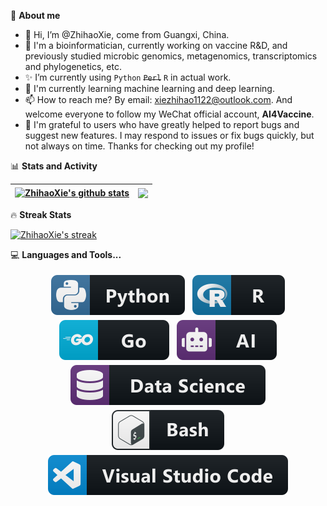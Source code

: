 🧐 **About me**

- 👋 Hi, I’m @ZhihaoXie, come from Guangxi, China.
- 👀 I'm a bioinformatician, currently working on vaccine R&D, and previously studied microbic genomics, metagenomics, transcriptomics and phylogenetics, etc.
- ✨ I’m currently using `Python` <del>`Perl`</del> `R` in actual work.
- 🌱 I'm currently learning machine learning and deep learning.
- 📫 How to reach me? By email: xiezhihao1122@outlook.com. And welcome everyone to follow my WeChat official account, **AI4Vaccine**.
- 💞️ I'm grateful to users who have greatly helped to report bugs and suggest new features. I may respond to issues or fix bugs quickly, but not always on time. Thanks for checking out my profile!

📊 **Stats and Activity**

| <a href="https://github.com/ZhihaoXie/github-readme-stats"><img align="center" src="https://github-readme-stats.vercel.app/api?username=zhihaoxie&show_icons=true&include_all_commits=true&theme=buefy&hide_border=true" alt="ZhihaoXie's github stats" /></a> | <a href="https://github.com/ZhihaoXie/github-readme-stats"><img align="center" src="https://github-readme-stats.vercel.app/api/top-langs/?username=zhihaoxie&layout=compact&theme=buefy&hide_border=true" /></a> |
| ------------- | ------------- |

🔥 **Streak Stats**

<!-- GitHub Readme Streak Stats - https://github.com/ZhihaoXie/github-readme-streak-stats -->
  <p>
    <a href="https://github.com/ZhihaoXie/github-readme-streak-stats">
      <!-- Use https://streak-stats.demolab.com or self-host with your own Vercel app - visit https://git.io/streak-stats for instructions -->
      <img title="🔥 Get streak stats for your profile at git.io/streak-stats" alt="ZhihaoXie's streak" src="https://github-readme-streak-stats-eight.vercel.app/?user=zhihaoxie&theme=monokai-metallian&hide_border=true&short_numbers=true"/>
    </a>
  </p>

💻 **Languages and Tools...**
<p align="center">
  <!-- For more icons please follow  https://github.com/MikeCodesDotNET/ColoredBadges -->
  <img src="https://raw.githubusercontent.com/8bithemant/8bithemant/master/svg/dev/languages/python.svg" alt="python" style="vertical-align:top; margin:4px">
  <img src="https://github.com/MikeCodesDotNET/ColoredBadges/blob/master/svg/dev/languages/r.svg" alt="R" style="vertical-align:top; margin:4px">
  <img src="https://github.com/MikeCodesDotNET/ColoredBadges/blob/master/svg/dev/languages/go.svg" alt="Go" style="vertical-align:top; margin:4px">
  <img src="https://github.com/MikeCodesDotNET/ColoredBadges/blob/master/svg/dev/misc/ai.svg" alt="chrome" style="vertical-align:top; margin:4px">
  <img src="https://raw.githubusercontent.com/8bithemant/8bithemant/master/svg/dev/misc/datascience.svg" alt="datascience" style="vertical-align:top; margin:4px">
  <img src="https://raw.githubusercontent.com/8bithemant/8bithemant/master/svg/dev/tools/bash.svg" alt="bash" style="vertical-align:top; margin:4px">
  <img src="https://raw.githubusercontent.com/8bithemant/8bithemant/master/svg/dev/tools/visualstudio_code.svg" alt="vscode" style="vertical-align:top; margin:4px">
</p>

